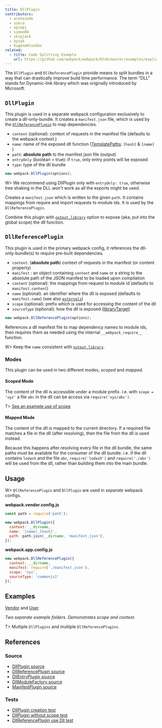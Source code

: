 ```yaml
---
title: DllPlugin
contributors:
  - aretecode
  - sokra
  - opiepj
  - simon04
  - skipjack
  - byzyk
  - EugeneHlushko
related:
  - title: Code Splitting Example
    url: https://github.com/webpack/webpack/blob/master/examples/explicit-vendor-chunk/README.md
---
```


The `DllPlugin` and `DllReferencePlugin` provide means to split bundles in a way that can drastically improve build time performance. The term "DLL" stands for Dynamic-link library which was originally introduced by Microsoft.


## `DllPlugin`

This plugin is used in a separate webpack configuration exclusively to create a dll-only-bundle. It creates a `manifest.json` file, which is used by the [`DllReferencePlugin`](#dllreferenceplugin) to map dependencies.

- `context` (optional): context of requests in the manifest file (defaults to the webpack context.)
- `name`: name of the exposed dll function ([TemplatePaths](https://github.com/webpack/webpack/blob/master/lib/TemplatedPathPlugin.js): `[hash]` & `[name]` )
- `path`: __absolute path__ to the manifest json file (output)
- `entryOnly` (boolean = true): if `true`, only entry points will be exposed
- `type`: type of the dll bundle

```javascript
new webpack.DllPlugin(options);
```

W> We recommend using DllPlugin only with `entryOnly: true`, otherwise tree shaking in the DLL won't work as all the exports might be used.

Creates a `manifest.json` which is written to the given `path`. It contains mappings from require and import requests to module ids. It is used by the `DllReferencePlugin`.

Combine this plugin with [`output.library`](/configuration/output/#outputlibrary) option to expose (aka, put into the global scope) the dll function.


## `DllReferencePlugin`

This plugin is used in the primary webpack config, it references the dll-only-bundle(s) to require pre-built dependencies.

- `context`: (__absolute path__) context of requests in the manifest (or content property)
- `manifest` : an object containing `content` and `name` or a string to the absolute path of the JSON manifest to be loaded upon compilation
- `content` (optional): the mappings from request to module id (defaults to `manifest.content`)
- `name` (optional): an identifier where the dll is exposed (defaults to `manifest.name`) (see also [`externals`](/configuration/externals/))
- `scope` (optional): prefix which is used for accessing the content of the dll
- `sourceType` (optional): how the dll is exposed ([libraryTarget](/configuration/output/#outputlibrarytarget))

```javascript
new webpack.DllReferencePlugin(options);
```

References a dll manifest file to map dependency names to module ids, then requires them as needed using the internal `__webpack_require__` function.

W> Keep the `name` consistent with [`output.library`](/configuration/output/#outputlibrary).


### Modes

This plugin can be used in two different modes, _scoped_ and _mapped_.

#### Scoped Mode

The content of the dll is accessible under a module prefix. i.e. with `scope = 'xyz'` a file `abc` in the dll can be access via `require('xyz/abc')`.

T> [See an example use of scope](https://github.com/webpack/webpack/tree/master/examples/dll-user)

#### Mapped Mode

The content of the dll is mapped to the current directory. If a required file matches a file in the dll (after resolving), then the file from the dll is used instead.

Because this happens after resolving every file in the dll bundle, the same paths must be available for the consumer of the dll bundle. i.e. if the dll contains `lodash` and the file `abc`, `require('lodash')` and `require('./abc')` will be used from the dll, rather than building them into the main bundle.


## Usage

W> `DllReferencePlugin` and `DllPlugin` are used in _separate_ webpack configs.

__webpack.vendor.config.js__

```javascript
const path = require('path');

new webpack.DllPlugin({
  context: __dirname,
  name: '[name]_[hash]',
  path: path.join(__dirname, 'manifest.json'),
});
```

__webpack.app.config.js__

```javascript
new webpack.DllReferencePlugin({
  context: __dirname,
  manifest: require('./manifest.json'),
  scope: 'xyz',
  sourceType: 'commonjs2'
});
```


## Examples

[Vendor](https://github.com/webpack/webpack/tree/master/examples/dll) and [User](https://github.com/webpack/webpack/tree/master/examples/dll-user)

_Two separate example folders. Demonstrates scope and context._

T> Multiple `DllPlugins` and multiple `DllReferencePlugins`.


## References

### Source

- [DllPlugin source](https://github.com/webpack/webpack/blob/master/lib/DllPlugin.js)
- [DllReferencePlugin source](https://github.com/webpack/webpack/blob/master/lib/DllReferencePlugin.js)
- [DllEntryPlugin source](https://github.com/webpack/webpack/blob/master/lib/DllEntryPlugin.js)
- [DllModuleFactory source](https://github.com/webpack/webpack/blob/master/lib/DllModuleFactory.js)
- [ManifestPlugin source](https://github.com/webpack/webpack/blob/master/lib/LibManifestPlugin.js)

### Tests

- [DllPlugin creation test](https://github.com/webpack/webpack/blob/master/test/configCases/dll-plugin/0-create-dll/webpack.config.js)
- [DllPlugin without scope test](https://github.com/webpack/webpack/blob/master/test/configCases/dll-plugin/2-use-dll-without-scope/webpack.config.js)
- [DllReferencePlugin use Dll test](https://github.com/webpack/webpack/tree/master/test/configCases/dll-plugin)
